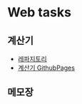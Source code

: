 # Web tasks

## 계산기

- [레파지토리](https://github.com/haron-lee/web-tasks/tree/main/calculator)
- [계산기 GithubPages](https://haron-lee.github.io/web-tasks/calculator/index.html)

## 메모장
